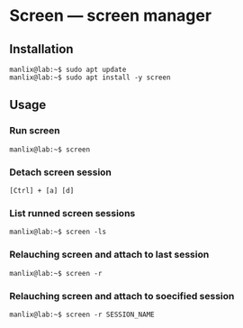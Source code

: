 # Screen — screen manager

## Installation

```(bash)
manlix@lab:~$ sudo apt update
manlix@lab:~$ sudo apt install -y screen
```

## Usage

### Run screen

```(bash)
manlix@lab:~$ screen
```

### Detach screen session

```
[Ctrl] + [a] [d]
```

### List runned screen sessions

```(bash)
manlix@lab:~$ screen -ls
```

### Relauching screen and attach to last session

```(bash)
manlix@lab:~$ screen -r
````


### Relauching screen and attach to soecified session

```(bash)
manlix@lab:~$ screen -r SESSION_NAME
````
